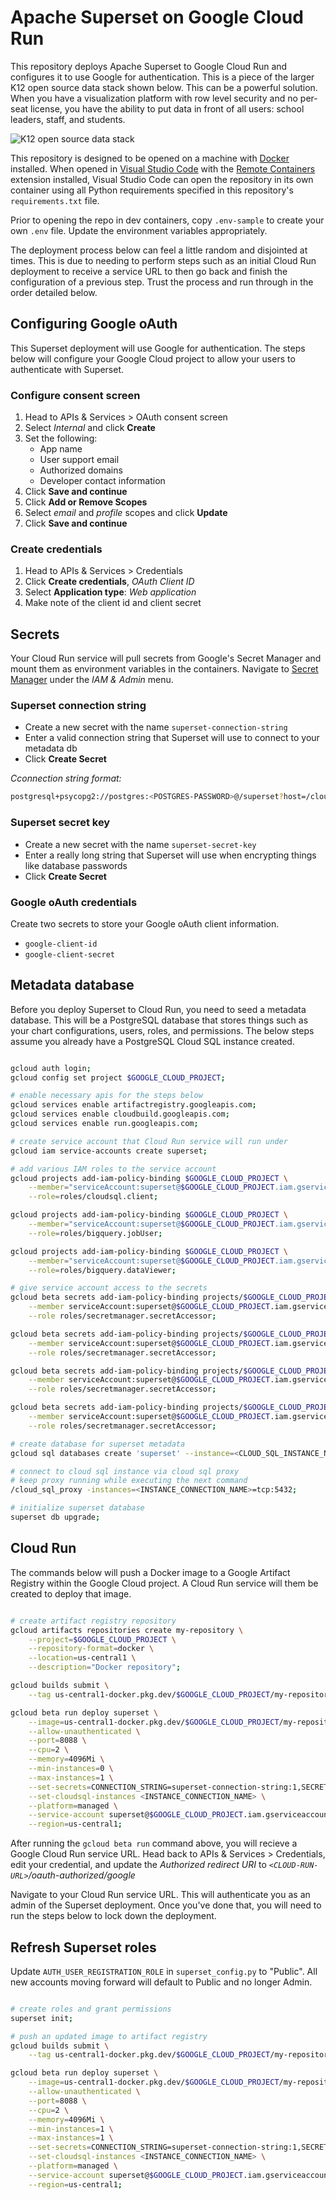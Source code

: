 # Apache Superset on Google Cloud Run
This repository deploys Apache Superset to Google Cloud Run and configures it to use Google for authentication. This is a piece of the larger K12 open source data stack shown below. This can be a powerful solution. When you have a visualization platform with row level security and no per-seat license, you have the ability to put data in front of all users: school leaders, staff, and students.

![K12 open source data stack](/assets/open-source-data-stack.png)

This repository is designed to be opened on a machine with [Docker](https://www.docker.com/) installed. When opened in [Visual Studio Code](https://code.visualstudio.com/) with the [Remote Containers](https://marketplace.visualstudio.com/items?itemName=ms-vscode-remote.remote-containers) extension installed, Visual Studio Code can open the repository in its own container using all Python requirements specified in this repository's `requirements.txt` file.

Prior to opening the repo in dev containers, copy `.env-sample` to create your own `.env` file. Update the environment variables appropriately.

The deployment process below can feel a little random and disjointed at times. This is due to needing to perform steps such as an initial Cloud Run deployment to receive a service URL to then go back and finish the configuration of a previous step. Trust the process and run through in the order detailed below.

## Configuring Google oAuth
This Superset deployment will use Google for authentication. The steps below will configure your Google Cloud project to allow your users to authenticate with Superset.

### Configure consent screen

1. Head to APIs & Services > OAuth consent screen
2. Select *Internal* and click **Create**
3. Set the following:
    * App name
    * User support email
    * Authorized domains
    * Developer contact information
4. Click **Save and continue**
5. Click **Add or Remove Scopes**
6. Select *email* and *profile* scopes and click **Update**
7. Click **Save and continue**

### Create credentials

1. Head to APIs & Services > Credentials
2. Click **Create credentials**, *OAuth Client ID*
3. Select **Application type**: *Web application*
4. Make note of the client id and client secret

## Secrets
Your Cloud Run service will pull secrets from Google's Secret Manager and mount them as environment variables in the containers. Navigate to [Secret Manager](https://console.cloud.google.com/security/secret-manager) under the *IAM & Admin* menu.

### Superset connection string
* Create a new secret with the name `superset-connection-string`
* Enter a valid connection string that Superset will use to connect to your metadata db
* Click **Create Secret**

*Cconnection string format:*
```bash
postgresql+psycopg2://postgres:<POSTGRES-PASSWORD>@/superset?host=/cloudsql/<INSTANCE_CONNECTION_NAME>
```

### Superset secret key

* Create a new secret with the name `superset-secret-key`
* Enter a really long string that Superset will use when encrypting things like database passwords
* Click **Create Secret**

### Google oAuth credentials
Create two secrets to store your Google oAuth client information.

* `google-client-id`
* `google-client-secret`


## Metadata database
Before you deploy Superset to Cloud Run, you need to seed a metadata database. This will be a PostgreSQL database that stores things such as your chart configurations, users, roles, and permissions. The below steps assume you already have a PostgreSQL Cloud SQL instance created.

```bash

gcloud auth login;
gcloud config set project $GOOGLE_CLOUD_PROJECT;

# enable necessary apis for the steps below
gcloud services enable artifactregistry.googleapis.com;
gcloud services enable cloudbuild.googleapis.com;
gcloud services enable run.googleapis.com;

# create service account that Cloud Run service will run under
gcloud iam service-accounts create superset;

# add various IAM roles to the service account
gcloud projects add-iam-policy-binding $GOOGLE_CLOUD_PROJECT \
    --member="serviceAccount:superset@$GOOGLE_CLOUD_PROJECT.iam.gserviceaccount.com" \
    --role=roles/cloudsql.client;

gcloud projects add-iam-policy-binding $GOOGLE_CLOUD_PROJECT \
    --member="serviceAccount:superset@$GOOGLE_CLOUD_PROJECT.iam.gserviceaccount.com" \
    --role=roles/bigquery.jobUser;

gcloud projects add-iam-policy-binding $GOOGLE_CLOUD_PROJECT \
    --member="serviceAccount:superset@$GOOGLE_CLOUD_PROJECT.iam.gserviceaccount.com" \
    --role=roles/bigquery.dataViewer;

# give service account access to the secrets
gcloud beta secrets add-iam-policy-binding projects/$GOOGLE_CLOUD_PROJECT/secrets/superset-connection-string \
    --member serviceAccount:superset@$GOOGLE_CLOUD_PROJECT.iam.gserviceaccount.com \
    --role roles/secretmanager.secretAccessor;

gcloud beta secrets add-iam-policy-binding projects/$GOOGLE_CLOUD_PROJECT/secrets/superset-secret-key \
    --member serviceAccount:superset@$GOOGLE_CLOUD_PROJECT.iam.gserviceaccount.com \
    --role roles/secretmanager.secretAccessor;

gcloud beta secrets add-iam-policy-binding projects/$GOOGLE_CLOUD_PROJECT/secrets/google-client-id \
    --member serviceAccount:superset@$GOOGLE_CLOUD_PROJECT.iam.gserviceaccount.com \
    --role roles/secretmanager.secretAccessor;

gcloud beta secrets add-iam-policy-binding projects/$GOOGLE_CLOUD_PROJECT/secrets/google-client-secret \
    --member serviceAccount:superset@$GOOGLE_CLOUD_PROJECT.iam.gserviceaccount.com \
    --role roles/secretmanager.secretAccessor;

# create database for superset metadata
gcloud sql databases create 'superset' --instance=<CLOUD_SQL_INSTANCE_NAME>;

# connect to cloud sql instance via cloud sql proxy
# keep proxy running while executing the next command
/cloud_sql_proxy -instances=<INSTANCE_CONNECTION_NAME>=tcp:5432;

# initialize superset database
superset db upgrade;

```

## Cloud Run
The commands below will push a Docker image to a Google Artifact Registry within the Google Cloud project. A Cloud Run service will them be created to deploy that image.

```bash

# create artifact registry repository
gcloud artifacts repositories create my-repository \
    --project=$GOOGLE_CLOUD_PROJECT \
    --repository-format=docker \
    --location=us-central1 \
    --description="Docker repository";

gcloud builds submit \
    --tag us-central1-docker.pkg.dev/$GOOGLE_CLOUD_PROJECT/my-repository/superset src/.;

gcloud beta run deploy superset \
    --image=us-central1-docker.pkg.dev/$GOOGLE_CLOUD_PROJECT/my-repository/superset \
    --allow-unauthenticated \
    --port=8088 \
    --cpu=2 \
    --memory=4096Mi \
    --min-instances=0 \
    --max-instances=1 \
    --set-secrets=CONNECTION_STRING=superset-connection-string:1,SECRET_KEY=superset-secret-key:1,GOOGLE_ID=google-client-id:1,GOOGLE_SECRET=google-client-secret:1 \
    --set-cloudsql-instances <INSTANCE_CONNECTION_NAME> \
    --platform=managed \
    --service-account superset@$GOOGLE_CLOUD_PROJECT.iam.gserviceaccount.com \
    --region=us-central1;

```

After running the `gcloud beta run` command above, you will recieve a Google Cloud Run service URL. Head back to APIs & Services > Credentials, edit your credential, and update the *Authorized redirect URI* to *`<CLOUD-RUN-URL>`/oauth-authorized/google*

Navigate to your Cloud Run service URL. This will authenticate you as an admin of the Superset deployment. Once you've done that, you will need to run the steps below to lock down the deployment.

## Refresh Superset roles
Update `AUTH_USER_REGISTRATION_ROLE` in `superset_config.py` to "Public". All new accounts moving forward will default to Public and no longer Admin. 

```bash

# create roles and grant permissions
superset init;

# push an updated image to artifact registry
gcloud builds submit \
    --tag us-central1-docker.pkg.dev/$GOOGLE_CLOUD_PROJECT/my-repository/superset src/.;

gcloud beta run deploy superset \
    --image=us-central1-docker.pkg.dev/$GOOGLE_CLOUD_PROJECT/my-repository/superset \
    --allow-unauthenticated \
    --port=8088 \
    --cpu=2 \
    --memory=4096Mi \
    --min-instances=1 \
    --max-instances=1 \
    --set-secrets=CONNECTION_STRING=superset-connection-string:1,SECRET_KEY=superset-secret-key:1,GOOGLE_ID=google-client-id:1,GOOGLE_SECRET=google-client-secret:1 \
    --set-cloudsql-instances <INSTANCE_CONNECTION_NAME> \
    --platform=managed \
    --service-account superset@$GOOGLE_CLOUD_PROJECT.iam.gserviceaccount.com \
    --region=us-central1;


```
